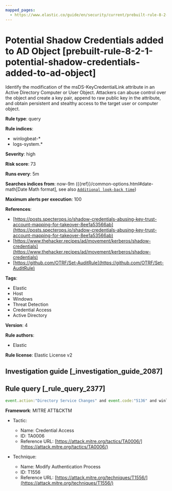 ```yaml
---
mapped_pages:
  - https://www.elastic.co/guide/en/security/current/prebuilt-rule-8-2-1-potential-shadow-credentials-added-to-ad-object.html
---
```


# Potential Shadow Credentials added to AD Object [prebuilt-rule-8-2-1-potential-shadow-credentials-added-to-ad-object]

Identify the modification of the msDS-KeyCredentialLink attribute in an Active Directory Computer or User Object. Attackers can abuse control over the object and create a key pair, append to raw public key in the attribute, and obtain persistent and stealthy access to the target user or computer object.

**Rule type**: query

**Rule indices**:

* winlogbeat-*
* logs-system.*

**Severity**: high

**Risk score**: 73

**Runs every**: 5m

**Searches indices from**: now-9m ({{ref}}/common-options.html#date-math[Date Math format], see also [`Additional look-back time`](docs-content://solutions/security/detect-and-alert/create-detection-rule.md#rule-schedule))

**Maximum alerts per execution**: 100

**References**:

* [https://posts.specterops.io/shadow-credentials-abusing-key-trust-account-mapping-for-takeover-8ee1a53566ab](https://posts.specterops.io/shadow-credentials-abusing-key-trust-account-mapping-for-takeover-8ee1a53566ab)
* [https://www.thehacker.recipes/ad/movement/kerberos/shadow-credentials](https://www.thehacker.recipes/ad/movement/kerberos/shadow-credentials)
* [https://github.com/OTRF/Set-AuditRule](https://github.com/OTRF/Set-AuditRule)

**Tags**:

* Elastic
* Host
* Windows
* Threat Detection
* Credential Access
* Active Directory

**Version**: 4

**Rule authors**:

* Elastic

**Rule license**: Elastic License v2

## Investigation guide [_investigation_guide_2087]



## Rule query [_rule_query_2377]

```js
event.action:"Directory Service Changes" and event.code:"5136" and winlog.event_data.AttributeLDAPDisplayName:"msDS-KeyCredentialLink"
```

**Framework**: MITRE ATT&CKTM

* Tactic:

    * Name: Credential Access
    * ID: TA0006
    * Reference URL: [https://attack.mitre.org/tactics/TA0006/](https://attack.mitre.org/tactics/TA0006/)

* Technique:

    * Name: Modify Authentication Process
    * ID: T1556
    * Reference URL: [https://attack.mitre.org/techniques/T1556/](https://attack.mitre.org/techniques/T1556/)



